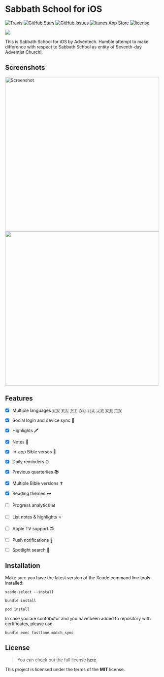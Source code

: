 Sabbath School for iOS
============
[![Travis](https://img.shields.io/travis/Adventech/sabbath-school-ios.svg)](https://travis-ci.org/Adventech/sabbath-school-ios) [![GitHub Stars](https://img.shields.io/github/stars/Adventech/sabbath-school-ios.svg)](https://github.com/IgorAntun/node-chat/stargazers) [![GitHub Issues](https://img.shields.io/github/issues/Adventech/sabbath-school-ios.svg)](https://github.com/Adventech/sabbath-school-ios/issues) [![Itunes App Store](https://img.shields.io/itunes/v/895272167.svg)](https://itunes.apple.com/us/app/sabbath-school/id895272167?mt=8) [![license](https://img.shields.io/github/license/Adventech/sabbath-school-ios.svg)](https://github.com/Adventech/sabbath-school-ios/blob/master/LICENSE.md)

![](https://raw.githubusercontent.com/Adventech/sabbath-school-ios/master/Sabbath%20School/Resources/Assets.xcassets/AppIcon.appiconset/Icon-76%402x.png)

This is Sabbath School for iOS by Adventech. Humble attempt to make difference with respect to Sabbath School as entity of Seventh-day Adventist Church!

## Screenshots

<img src="https://github.com/Adventech/sabbath-school-ios/blob/master/Fastlane/screenshots/en-US/iPhone6-02Lesson-d41d8cd98f00b204e9800998ecf8427e_framed.png" alt="Screenshot" height="500"/> <img src="https://github.com/Adventech/sabbath-school-ios/raw/master/Fastlane/screenshots/en-US/iPhone6-03Reading-d41d8cd98f00b204e9800998ecf8427e_framed.png" height="500"/>

## Features

- [x] Multiple languages 🇺🇸 🇪🇸 🇵🇹 🇷🇺 🇺🇦 🇯🇵 🇩🇪 🇹🇷
- [x] Social login and device sync 🔄
- [x] Highlights 🖍
- [x] Notes 📝
- [x] In-app Bible verses 🙏
- [x] Daily reminders ⏰
- [x] Previous quarterlies 📚
- [x] Multiple Bible versions ✝️
- [x] Reading themes 🕶
- [ ] Progress analytics 📊
- [ ] List notes & highlights ⭐️
- [ ] Apple TV support 📺
- [ ] Push notifications 🔔
- [ ] Spotlight search 🔎


## Installation

Make sure you have the latest version of the Xcode command line tools installed:

`xcode-select --install`

`bundle install`

`pod install`

In case you are contributor and you have been added to repository with certificates, please use

`bundle exec fastlane match_sync`

## License

>You can check out the full license [here](./LICENSE.md)

This project is licensed under the terms of the **MIT** license.
